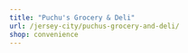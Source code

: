 ```yaml
---
title: "Puchu's Grocery & Deli"
url: /jersey-city/puchus-grocery-and-deli/
shop: convenience
---
```

